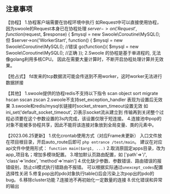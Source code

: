 
<h2>注意事项</h2>

【协程】 
1.协程客户端需要在协程环境中执行
如Request中可以直接使用协程，因为swoole的Request本身已在协程处理
$server->on('Request', function($request, $response) {
	$mysql = new Swoole\Coroutine\MySQL();
但
$server->on('WorkerStart', function() {
	$mysql = new Swoole\Coroutine\MySQL(); //错误
	go(function(){
        $mysql = new Swoole\Coroutine\MySQL(); //正确
    });
2.Swoole 的协程是基于单进程的, 无法像golang利用多核CPU。
因此在需要大量计算时，不断开启协程处理计算并无效果。


【抢占式】
fd发来的tcp数据流可能会传送到不用worker，这时worker无法进行数据拼接

【其他】
1.swoole提供的协程redis不支持以下指令
scan object sort migrate hscan sscan zscan
2.swoole不支持set_exception_handler
表现为设置后无效果
3.swoole和redis/mysql长链接时socket_stream_timeout设置无效
如ini_set('default_socket_timeout', 2)表示socket流从建立到
传输再到关闭整个过程必须要在这个参数设置的3s内完成，该设置仅限于短连接。
4.连接池中pop的对象不能被多协程共享，因此不能将该连接对象放到全局变量、类的元素中。


【2023.06.25更新】
1.优化crontab使用方式（对应Frame未更新）
入口文件放在项目根目录，开启auto_route后即可 `php entrance /test/main`。
建议在对应api文件中使用形式： `function main($arg1, ...)`
2.取消原固定apps目录，改为app_项目名；增加多模块配置。
3.增加默认页路由配置，如
['path'=>'/', 'class'=>'index', 'method'=>'main']
4.优化缺少参数、参数错误、路由错误的报错级别，防止cli模式执行错路由不报错。
可以根据实际通过`unexcept_codes`配置选择性关闭
5.修复pop出的pdo对象执行table()后会污染上次pop出的pdo的bug。
6.移除cluster功能
7.连接池不再初始化一定数量的连接
8.优化错误和异常的输出